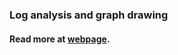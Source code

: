 ### Log analysis and graph drawing
#### Read more at [webpage](https://newtechaudit.ru/grafovaya-analitika/, 'newtechaudit').
